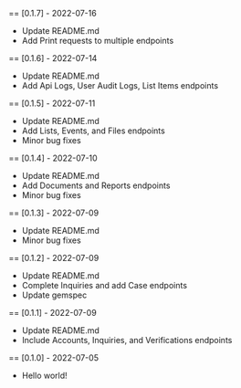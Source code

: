 == [0.1.7] - 2022-07-16

* Update README.md
* Add Print requests to multiple endpoints

== [0.1.6] - 2022-07-14

* Update README.md
* Add Api Logs, User Audit Logs, List Items endpoints

== [0.1.5] - 2022-07-11

* Update README.md
* Add Lists, Events, and Files endpoints
* Minor bug fixes

== [0.1.4] - 2022-07-10

* Update README.md
* Add Documents and Reports endpoints
* Minor bug fixes

== [0.1.3] - 2022-07-09

* Update README.md
* Minor bug fixes

== [0.1.2] - 2022-07-09

* Update README.md
* Complete Inquiries and add Case endpoints
* Update gemspec

== [0.1.1] - 2022-07-09

* Update README.md
* Include Accounts, Inquiries, and Verifications endpoints

== [0.1.0] - 2022-07-05

* Hello world!
